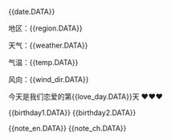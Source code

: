 {{date.DATA}} 

地区：{{region.DATA}} 

天气：{{weather.DATA}} 

气温：{{temp.DATA}} 

风向：{{wind_dir.DATA}} 

今天是我们恋爱的第{{love_day.DATA}}天 ♥♥♥

{{birthday1.DATA}} 
{{birthday2.DATA}}


{{note_en.DATA}} 
{{note_ch.DATA}}

